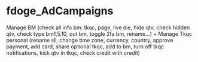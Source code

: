 # fdoge_AdCampaigns
 Manage BM (check all info bm: tkqc, page, live die, hide qtv, check hidden qtv, check type bm1,5,10, out bm, toggle 2fa bm, rename...) + Manage Tkqc personal (rename sll, change time zone, currency, country, approve payment, add card, share optional tkqc, add to bm, turn off tkqc notifications, kick qtv in tkqc, check credit with credit)

